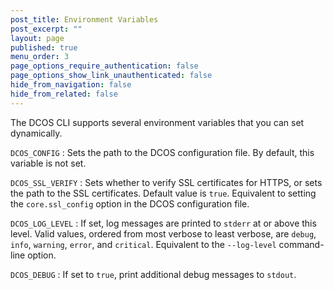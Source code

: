 ```yaml
---
post_title: Environment Variables
post_excerpt: ""
layout: page
published: true
menu_order: 3
page_options_require_authentication: false
page_options_show_link_unauthenticated: false
hide_from_navigation: false
hide_from_related: false
---
```

The DCOS CLI supports several environment variables that you can set dynamically.

`DCOS_CONFIG` : Sets the path to the DCOS configuration file. By default, this variable is not set.

`DCOS_SSL_VERIFY` : Sets whether to verify SSL certificates for HTTPS, or sets the path to the SSL certificates. Default value is `true`. Equivalent to setting the `core.ssl_config` option in the DCOS configuration file.

`DCOS_LOG_LEVEL` : If set, log messages are printed to `stderr` at or above this level. Valid values, ordered from most verbose to least verbose, are `debug`, `info`, `warning`, `error`, and `critical`. Equivalent to the `--log-level` command-line option.

`DCOS_DEBUG` : If set to `true`, print additional debug messages to `stdout`.